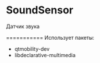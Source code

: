 SoundSensor
===========
Датчик звука

===========
Использует пакеты:
* qtmobility-dev
* libdeclarative-multimedia
